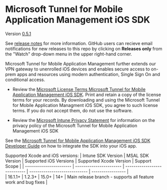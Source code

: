 # Microsoft Tunnel for Mobile Application Management iOS SDK 

Version [0.5.1](https://github.com/msintuneappsdk/ms-intune-tunnel-sdk-ios/releases/tag/0.5.1)

See [release notes](https://github.com/msintuneappsdk/ms-intune-tunnel-sdk-ios/releases) for more information. GitHub users can recieve email notifications for new releases to this repo by clicking on **Releases only** from the "Watch" drop-down menu in the upper right-hand corner.

Microsoft Tunnel for Mobile Application Management further extends our VPN gateway to unenrolled iOS devices and enables secure access to on-prem apps and resources using modern authentication, Single Sign On and conditional access. 

- Review the [Microsoft License Terms Microsoft Tunnel for Mobile Application Management iOS SDK](https://github.com/msintuneappsdk/ms-intune-tunnel-sdk-ios/blob/main/Microsoft%20License%20Terms%20Tunnel%20for%20Mobile%20Application%20Management%20iOS%20SDK.pdf). Print and retain a copy of the license terms for your records. By downloading and using the Microsoft Tunnel for Mobile Application Managment iOS SDK, you agree to such license terms. If you do not accept them, do not use the software.

- Review the [Microsoft Intune Privacy Statement]() for information on the privacy policy of the Microsoft Tunnel for Mobile Application Management iOS SDK

See the [Microsoft Tunnel for Mobile Application Management iOS SDK Developer Guide](https://aka.ms/tunnelformamdeveloperguide) on how to integrate the SDK into your iOS app.

Supported Xcode and iOS versions:
| Intune SDK Version  | MSAL SDK Version  | Supported iOS Versions  | Supported Xcode Version | Support Scope |
| ----------------------- | ----------------------- | ---------------------------- | -----------------------------  | ----------------- |                         
| 16.1.1+                     | 1.2.3+              | 15.0+                               | 14+                                       | Main release branch - supports all feature work and bug fixes |
